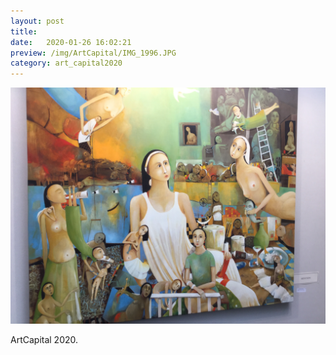 ```yaml
---
layout: post
title:  
date:   2020-01-26 16:02:21
preview: /img/ArtCapital/IMG_1996.JPG
category: art_capital2020
---
```


![Picture 1](/img/ArtCapital/IMG_1996.JPG) 


ArtCapital 2020.


